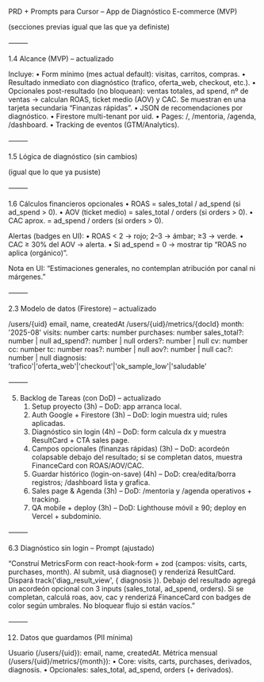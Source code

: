 PRD + Prompts para Cursor – App de Diagnóstico E-commerce (MVP)

(secciones previas igual que las que ya definiste)

⸻

1.4 Alcance (MVP) – actualizado

Incluye:
	•	Form mínimo (mes actual default): visitas, carritos, compras.
	•	Resultado inmediato con diagnóstico (trafico, oferta_web, checkout, etc.).
	•	Opcionales post-resultado (no bloquean): ventas totales, ad spend, nº de ventas → calculan ROAS, ticket medio (AOV) y CAC. Se muestran en una tarjeta secundaria “Finanzas rápidas”.
	•	JSON de recomendaciones por diagnóstico.
	•	Firestore multi-tenant por uid.
	•	Pages: /, /mentoria, /agenda, /dashboard.
	•	Tracking de eventos (GTM/Analytics).

⸻

1.5 Lógica de diagnóstico (sin cambios)

(igual que lo que ya pusiste)

⸻

1.6 Cálculos financieros opcionales
	•	ROAS = sales_total / ad_spend (si ad_spend > 0).
	•	AOV (ticket medio) = sales_total / orders (si orders > 0).
	•	CAC aprox. = ad_spend / orders (si orders > 0).

Alertas (badges en UI):
	•	ROAS < 2 → rojo; 2–3 → ámbar; ≥3 → verde.
	•	CAC ≥ 30% del AOV → alerta.
	•	Si ad_spend = 0 → mostrar tip “ROAS no aplica (orgánico)”.

Nota en UI: “Estimaciones generales, no contemplan atribución por canal ni márgenes.”

⸻

2.3 Modelo de datos (Firestore) – actualizado

/users/{uid}
  email, name, createdAt
/users/{uid}/metrics/{docId}
  month: '2025-08'
  visits: number
  carts: number
  purchases: number
  sales_total?: number | null
  ad_spend?: number | null
  orders?: number | null
  cv: number
  cc: number
  tc: number
  roas?: number | null
  aov?: number | null
  cac?: number | null
  diagnosis: 'trafico'|'oferta_web'|'checkout'|'ok_sample_low'|'saludable'


⸻

5. Backlog de Tareas (con DoD) – actualizado
	1.	Setup proyecto (3h) – DoD: app arranca local.
	2.	Auth Google + Firestore (3h) – DoD: login muestra uid; rules aplicadas.
	3.	Diagnóstico sin login (4h) – DoD: form calcula dx y muestra ResultCard + CTA sales page.
	4.	Campos opcionales (finanzas rápidas) (3h) – DoD: acordeón colapsable debajo del resultado; si se completan datos, muestra FinanceCard con ROAS/AOV/CAC.
	5.	Guardar histórico (login-on-save) (4h) – DoD: crea/edita/borra registros; /dashboard lista y grafica.
	6.	Sales page & Agenda (3h) – DoD: /mentoria y /agenda operativos + tracking.
	7.	QA mobile + deploy (3h) – DoD: Lighthouse móvil ≥ 90; deploy en Vercel + subdominio.

⸻

6.3 Diagnóstico sin login – Prompt (ajustado)

“Construí MetricsForm con react-hook-form + zod (campos: visits, carts, purchases, month). Al submit, usá diagnose() y renderizá ResultCard. Dispará track('diag_result_view', { diagnosis }).
Debajo del resultado agregá un acordeón opcional con 3 inputs (sales_total, ad_spend, orders). Si se completan, calculá roas, aov, cac y renderizá FinanceCard con badges de color según umbrales. No bloquear flujo si están vacíos.”

⸻

12) Datos que guardamos (PII mínima)

Usuario (/users/{uid}): email, name, createdAt.
Métrica mensual (/users/{uid}/metrics/{month}):
	•	Core: visits, carts, purchases, derivados, diagnosis.
	•	Opcionales: sales_total, ad_spend, orders (+ derivados).
